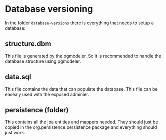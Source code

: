 # Database versioning
In the folder `database-versions` there is everything that needs to setup a database:
## structure.dbm
This file is generated by the pgmodeler. So it is recommended to handle the database structure using pgmodeler.
## data.sql
This file contains the data that can populate the database. This file can be easealy used with the exposed adminier.
## persistence (folder)
This contains all the jpa entities and mappers needed. They should just be copied in the org.persistence.persistence package and everything should just work.
